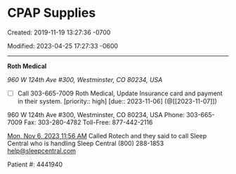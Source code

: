 # CPAP Supplies

Created: 2019-11-19 13:27:36 -0700

Modified: 2023-04-25 17:27:33 -0600

---

**Roth Medical**

*960 W 124th Ave #300, Westminster, CO 80234, USA*

- [ ] Call 303-665-7009 Roth Medical,  Update Insurance card and payment in their system.  [priority:: high]  [due:: 2023-11-06] (@[[2023-11-07]])
 
960 W 124th Ave #300, Westminster, CO 80234, USA
Phone: 303-665-7009
Fax: 303-280-4782
Toll-Free: 877-442-2116

[Mon, Nov 6, 2023 11:56 AM](100-Journal/11-06-23)
Called Rotech and they said to call Sleep Central who is handling 
Sleep Central 
(800) 288-1853
help@sleepcentral.com

Patient #:   4441940
